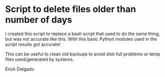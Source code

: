 # Script to delete files older than number of days
I created this script to replace a bash script that used to do the same thing, but was not accurate like this. With this basic Python modules used in the script results got accurate!

This can be useful to clean old backups to avoid disk full problems or temp files used/generated by systems.

Erick Delgado